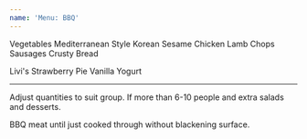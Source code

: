 ```yaml
---
name: 'Menu: BBQ'
---
```


Vegetables Mediterranean Style
Korean Sesame Chicken 
Lamb Chops
Sausages
Crusty Bread

Livi's Strawberry Pie
Vanilla Yogurt

---

Adjust quantities to suit group.  If more than 6-10 people and extra salads and desserts.

BBQ meat until just cooked through without blackening surface.

